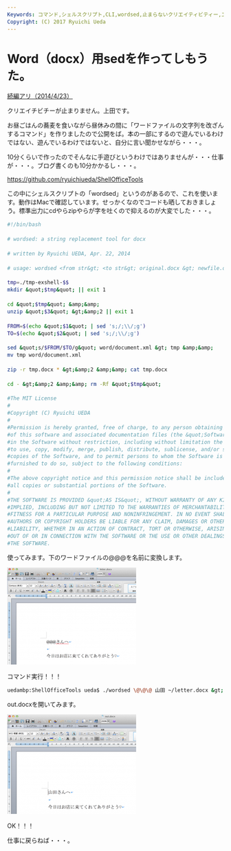 ```yaml
---
Keywords: コマンド,シェルスクリプト,CLI,wordsed,止まらないクリエイティビティー,エクシェル芸,ワードシェル芸
Copyright: (C) 2017 Ryuichi Ueda
---
```


# Word（docx）用sedを作ってしもうた。
<a href="http://blog.ueda.asia/?p=2957" title="Word（docx）用sedを改良してしもうた。">続編アリ（2014/4/23）</a>

クリエイチビチーが止まりません。上田です。

お昼ごはんの蕎麦を食いながら昼休みの間に「ワードファイルの文字列を改ざんするコマンド」を作りましたので公開をば。本の一部にするので遊んでいるわけではない、遊んでいるわけではないと、自分に言い聞かせながら・・・。

<!--more-->

10分くらいで作ったのでそんなに手遊びというわけではありませんが・・・仕事が・・・。ブログ書くのも10分かかるし・・・。

<a href="https://github.com/ryuichiueda/ShellOfficeTools" target="_blank">https://github.com/ryuichiueda/ShellOfficeTools</a>

この中にシェルスクリプトの「wordsed」というのがあるので、これを使います。動作はMacで確認しています。せっかくなのでコードも晒しておきましょう。標準出力にcdやらzipやらが字を吐くので抑えるのが大変でした・・・。

```bash
#!/bin/bash 

# wordsed: a string replacement tool for docx

# written by Ryuichi UEDA, Apr. 22, 2014 

# usage: wordsed <from str&gt; <to str&gt; original.docx &gt; newfile.docx

tmp=./tmp-exshell-$$
mkdir &quot;$tmp&quot; || exit 1

cd &quot;$tmp&quot; &amp;&amp;
unzip &quot;$3&quot; &gt;&amp;2 || exit 1

FROM=$(echo &quot;$1&quot; | sed 's;/;\\/;g')
TO=$(echo &quot;$2&quot; | sed 's;/;\\/;g')

sed &quot;s/$FROM/$TO/g&quot; word/document.xml &gt; tmp &amp;&amp;
mv tmp word/document.xml

zip -r tmp.docx * &gt;&amp;2 &amp;&amp; cat tmp.docx

cd - &gt;&amp;2 &amp;&amp; rm -Rf &quot;$tmp&quot;

#The MIT License
#
#Copyright (C) Ryuichi UEDA
#
#Permission is hereby granted, free of charge, to any person obtaining a copy
#of this software and associated documentation files (the &quot;Software&quot;), to deal
#in the Software without restriction, including without limitation the rights
#to use, copy, modify, merge, publish, distribute, sublicense, and/or sell
#copies of the Software, and to permit persons to whom the Software is
#furnished to do so, subject to the following conditions:
#
#The above copyright notice and this permission notice shall be included in
#all copies or substantial portions of the Software.
#
#THE SOFTWARE IS PROVIDED &quot;AS IS&quot;, WITHOUT WARRANTY OF ANY KIND, EXPRESS OR
#IMPLIED, INCLUDING BUT NOT LIMITED TO THE WARRANTIES OF MERCHANTABILITY,
#FITNESS FOR A PARTICULAR PURPOSE AND NONINFRINGEMENT. IN NO EVENT SHALL THE
#AUTHORS OR COPYRIGHT HOLDERS BE LIABLE FOR ANY CLAIM, DAMAGES OR OTHER
#LIABILITY, WHETHER IN AN ACTION OF CONTRACT, TORT OR OTHERWISE, ARISING FROM,
#OUT OF OR IN CONNECTION WITH THE SOFTWARE OR THE USE OR OTHER DEALINGS IN
#THE SOFTWARE.
```

使ってみます。下のワードファイルの\@\@\@を名前に変換します。

<a href="スクリーンショット-2014-04-22-12.51.40.png"><img src="スクリーンショット-2014-04-22-12.51.40-300x226.png" alt="スクリーンショット 2014-04-22 12.51.40" width="300" height="226" class="aligncenter size-medium wp-image-2934" /></a>

コマンド実行！！！

```bash
uedambp:ShellOfficeTools ueda$ ./wordsed \@\@\@ 山田 ~/letter.docx &gt; out.docx
```

out.docxを開いてみます。

<a href="スクリーンショット-2014-04-22-12.54.50.png"><img src="スクリーンショット-2014-04-22-12.54.50-300x232.png" alt="スクリーンショット 2014-04-22 12.54.50" width="300" height="232" class="aligncenter size-medium wp-image-2936" /></a>


OK！！！


仕事に戻らねば・・・。
